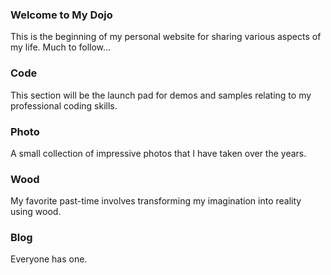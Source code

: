 ### Welcome to My Dojo
This is the beginning of my personal website for sharing various aspects of my life.  Much to follow...

### Code
This section will be the launch pad for demos and samples relating to my professional coding skills.

### Photo
A small collection of impressive photos that I have taken over the years.

### Wood
My favorite past-time involves transforming my imagination into reality using wood.

### Blog
Everyone has one.